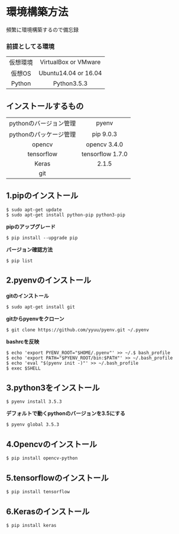 # 環境構築方法

頻繁に環境構築するので備忘録

### 前提としてる環境

|||
|:-:|:--:|
|仮想環境|VirtualBox or VMware|
|仮想OS|Ubuntu14.04 or 16.04|
|Python|Python3.5.3|

## インストールするもの

|||
|:-:|:--:|
|pythonのバージョン管理|pyenv|
|pythonのパッケージ管理|pip 9.0.3|
|opencv|opencv 3.4.0|
|tensorflow|tensorflow 1.7.0|
|Keras|2.1.5|
|git||

## 1.pipのインストール

```
$ sudo apt-get update
$ sudo apt-get install python-pip python3-pip
```

**pipのアップグレード**

```
$ pip install --upgrade pip
```

**バージョン確認方法**

```
$ pip list
```

## 2.pyenvのインストール

**gitのインストール**

```
$ sudo apt-get install git
```

**gitからpyenvをクローン**

```
$ git clone https://github.com/yyuu/pyenv.git ~/.pyenv
```

**bashrcを反映**

```
$ echo 'export PYENV_ROOT="$HOME/.pyenv"' >> ~/.$ bash_profile
$ echo 'export PATH="$PYENV_ROOT/bin:$PATH"' >> ~/.bash_profile
$ echo 'eval "$(pyenv init -)"' >> ~/.bash_profile
$ exec $SHELL
```

## 3.python3をインストール

```
$ pyenv install 3.5.3
```

**デフォルトで動くpythonのバージョンを3.5にする**

```
$ pyenv global 3.5.3
```

## 4.Opencvのインストール

```
$ pip install opencv-python
```

## 5.tensorflowのインストール

```
$ pip install tensorflow
```

## 6.Kerasのインストール

```
$ pip install keras
```
